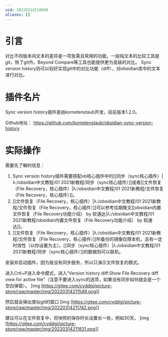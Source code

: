 ```yaml
---
uid: 20220314210608
aliases: []
---
```

# 引言
对比不同版本间文本的差异是一项急需且常用的功能。一般纯文本的比较工具是git，除了git外，Beyond Compare等工具也能提供更为高级的对比。
Sync version history则可以较好实现git中的对比功能（diff），对obsidian库中的文本进行对比。

# 插件名片
Sync version history插件是由kometenstaub开发，目前版本1.2.0。

Github地址： https://github.com/kometenstaub/obsidian-sync-version-history

# 实际操作
需要先了解的信息：
1. Sync version history插件需要搭配ob核心插件中的[[同步（sync核心插件）|λ:/obsidian中文教程/01 2021新教程/同步（sync核心插件）]]或者[[文件恢复（File Recovery，核心插件）|λ:/obsidian中文教程/01 2021新教程/文件恢复（File Recovery，核心插件）]]。
2. [[文件恢复（File Recovery，核心插件）|λ:/obsidian中文教程/01 2021新教程/文件恢复（File Recovery，核心插件）]]可以参考往期推文[[obsidian内置文件恢复（File Recovery功能介绍） by 软通达|λ:/obsidian中文教程/01 2021新教程/obsidian内置文件恢复（File Recovery功能介绍） by 软通达]]。
3. [[文件恢复（File Recovery，核心插件）|λ:/obsidian中文教程/01 2021新教程/文件恢复（File Recovery，核心插件）]]所备份的镜像仅限本机，且有一定时效性（以你设置为主）。[[同步（sync核心插件）|λ:/obsidian中文教程/01 2021新教程/同步（sync核心插件）]]的数据则可以联机。

安装并启动插件。因为我没有同步服务，所以只演示文件恢复的模式。

进入Crtl+P进入命令模式，进入“Version history diff:Show File Recovery diff view for active file”（注意不要进入sync的选项，如果没有同步如何就会是一个空白弹窗）。
[img [https://gitee.com/cyddgi/picture-store/raw/master/img/20220314211549.png]]

然后就会弹出类似git的窗口
[img [https://gitee.com/cyddgi/picture-store/raw/master/img/20220314211742.png]]

建议可以在文件恢复中，将快照的保存时长设置长一些，例如30天。
[img [https://gitee.com/cyddgi/picture-store/raw/master/img/20220314211831.png]]
